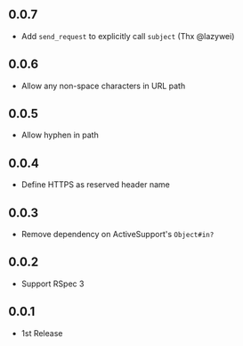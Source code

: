 ## 0.0.7
- Add `send_request` to explicitly call `subject` (Thx @lazywei)

## 0.0.6
- Allow any non-space characters in URL path

## 0.0.5
- Allow hyphen in path

## 0.0.4
- Define HTTPS as reserved header name

## 0.0.3
- Remove dependency on ActiveSupport's `Object#in?`

## 0.0.2
- Support RSpec 3

## 0.0.1
- 1st Release
